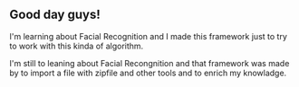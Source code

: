 ## Good day guys!

I'm learning about Facial Recognition and I made this framework just to try to work with this kinda of algorithm.

I'm still to leaning about Facial Recongnition and that framework was made by to import a file with zipfile and other tools and to enrich my knowladge.
